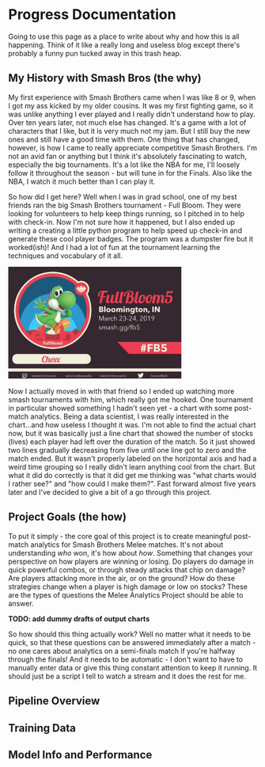 # Progress Documentation
Going to use this page as a place to write about why and how this is all happening. Think of it like a really long and useless blog except there's probably a funny pun tucked away in this trash heap.

## My History with Smash Bros (the why)
My first experience with Smash Brothers came when I was like 8 or 9, when I got my ass kicked by my older cousins. It was my first fighting game, so it was unlike anything I ever played and I really didn't understand how to play. Over ten years later, not much else has changed. It's a game with a lot of characters that I like, but it is very much not my jam. But I still buy the new ones and still have a good time with them. One thing that has changed, however, is how I came to really appreciate competitive Smash Brothers. I'm not an avid fan or anything but I think it's absolutely fascinating to watch, especially the big tournaments. It's a lot like the NBA for me, I'll loosely follow it throughout the season - but will tune in for the Finals. Also like the NBA, I watch it much better than I can play it.

So how did I get here? Well when I was in grad school, one of my best friends ran the big Smash Brothers tournament - Full Bloom. They were looking for volunteers to help keep things running, so I pitched in to help with check-in. Now I'm not sure how it happened, but I also ended up writing a creating a little python program to help speed up check-in and generate these cool player badges. The program was a dumpster fire but it worked(ish)! And I had a lot of fun at the tournament learning the techniques and vocabulary of it all.
<p><img src="images/full_bloom_badge.png" width = 350/></p>
Now I actually moved in with that friend so I ended up watching more smash tournaments with him, which really got me hooked. One tournament in particular showed something I hadn't seen yet - a chart with some post-match analytics. Being a data scientist, I was really interested in the chart...and how useless I thought it was. I'm not able to find the actual chart now, but it was basically just a line chart that showed the number of stocks (lives) each player had left over the duration of the match. So it just showed two lines gradually decreasing from five until one line got to zero and the match ended. But it wasn't properly labeled on the horizontal axis and had a weird time grouping so I really didn't learn anything cool from the chart. But what it did do correctly is that it did get me thinking was "what charts would I rather see?" and "how could I make them?". Fast forward almost five years later and I've decided to give a bit of a go through this project.

## Project Goals (the how)
To put it simply - the core goal of this project is to create meaningful post-match analytics for Smash Brothers Melee matches. It's not about understanding *who* won, it's how about *how*. Something that changes your perspective on how players are winning or losing. Do players do damage in quick powerful combos, or through steady attacks that chip on damage? Are players attacking more in the air, or on the ground? How do these strategies change when a player is high damage or low on stocks? These are the types of questions the Melee Analytics Project should be able to answer.

**TODO: add dummy drafts of output charts**

So how should this thing actually work? Well no matter what it needs to be quick, so that these questions can be answered immediately after a match - no one cares about analytics on a semi-finals match if you're halfway through the finals! And it needs to be automatic - I don't want to have to manually enter data or give this thing constant attention to keep it running. It should just be a script I tell to watch a stream and it does the rest for me.

## Pipeline Overview

## Training Data

## Model Info and Performance

